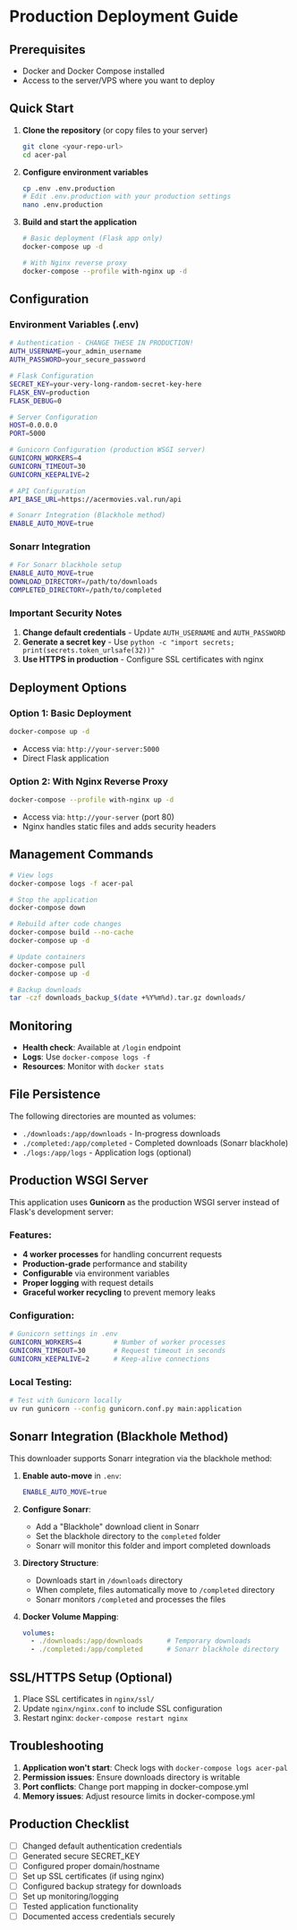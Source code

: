 # Production Deployment Guide

## Prerequisites
- Docker and Docker Compose installed
- Access to the server/VPS where you want to deploy

## Quick Start

1. **Clone the repository** (or copy files to your server)
   ```bash
   git clone <your-repo-url>
   cd acer-pal
   ```

2. **Configure environment variables**
   ```bash
   cp .env .env.production
   # Edit .env.production with your production settings
   nano .env.production
   ```

3. **Build and start the application**
   ```bash
   # Basic deployment (Flask app only)
   docker-compose up -d

   # With Nginx reverse proxy
   docker-compose --profile with-nginx up -d
   ```

## Configuration

### Environment Variables (.env)
```bash
# Authentication - CHANGE THESE IN PRODUCTION!
AUTH_USERNAME=your_admin_username
AUTH_PASSWORD=your_secure_password

# Flask Configuration
SECRET_KEY=your-very-long-random-secret-key-here
FLASK_ENV=production
FLASK_DEBUG=0

# Server Configuration
HOST=0.0.0.0
PORT=5000

# Gunicorn Configuration (production WSGI server)
GUNICORN_WORKERS=4
GUNICORN_TIMEOUT=30
GUNICORN_KEEPALIVE=2

# API Configuration
API_BASE_URL=https://acermovies.val.run/api

# Sonarr Integration (Blackhole method)
ENABLE_AUTO_MOVE=true
```

### Sonarr Integration
```bash
# For Sonarr blackhole setup
ENABLE_AUTO_MOVE=true
DOWNLOAD_DIRECTORY=/path/to/downloads
COMPLETED_DIRECTORY=/path/to/completed
```

### Important Security Notes
1. **Change default credentials** - Update `AUTH_USERNAME` and `AUTH_PASSWORD`
2. **Generate a secret key** - Use `python -c "import secrets; print(secrets.token_urlsafe(32))"`
3. **Use HTTPS in production** - Configure SSL certificates with nginx

## Deployment Options

### Option 1: Basic Deployment
```bash
docker-compose up -d
```
- Access via: `http://your-server:5000`
- Direct Flask application

### Option 2: With Nginx Reverse Proxy
```bash
docker-compose --profile with-nginx up -d
```
- Access via: `http://your-server` (port 80)
- Nginx handles static files and adds security headers

## Management Commands

```bash
# View logs
docker-compose logs -f acer-pal

# Stop the application
docker-compose down

# Rebuild after code changes
docker-compose build --no-cache
docker-compose up -d

# Update containers
docker-compose pull
docker-compose up -d

# Backup downloads
tar -czf downloads_backup_$(date +%Y%m%d).tar.gz downloads/
```

## Monitoring

- **Health check**: Available at `/login` endpoint
- **Logs**: Use `docker-compose logs -f`
- **Resources**: Monitor with `docker stats`

## File Persistence

The following directories are mounted as volumes:
- `./downloads:/app/downloads` - In-progress downloads
- `./completed:/app/completed` - Completed downloads (Sonarr blackhole)
- `./logs:/app/logs` - Application logs (optional)

## Production WSGI Server

This application uses **Gunicorn** as the production WSGI server instead of Flask's development server:

### Features:
- **4 worker processes** for handling concurrent requests
- **Production-grade** performance and stability
- **Configurable** via environment variables
- **Proper logging** with request details
- **Graceful worker recycling** to prevent memory leaks

### Configuration:
```bash
# Gunicorn settings in .env
GUNICORN_WORKERS=4        # Number of worker processes
GUNICORN_TIMEOUT=30       # Request timeout in seconds
GUNICORN_KEEPALIVE=2      # Keep-alive connections
```

### Local Testing:
```bash
# Test with Gunicorn locally
uv run gunicorn --config gunicorn.conf.py main:application
```

## Sonarr Integration (Blackhole Method)

This downloader supports Sonarr integration via the blackhole method:

1. **Enable auto-move** in `.env`:
   ```bash
   ENABLE_AUTO_MOVE=true
   ```

2. **Configure Sonarr**:
   - Add a "Blackhole" download client in Sonarr
   - Set the blackhole directory to the `completed` folder
   - Sonarr will monitor this folder and import completed downloads

3. **Directory Structure**:
   - Downloads start in `/downloads` directory
   - When complete, files automatically move to `/completed` directory
   - Sonarr monitors `/completed` and processes the files

4. **Docker Volume Mapping**:
   ```yaml
   volumes:
     - ./downloads:/app/downloads      # Temporary downloads
     - ./completed:/app/completed      # Sonarr blackhole directory
   ```

## SSL/HTTPS Setup (Optional)

1. Place SSL certificates in `nginx/ssl/`
2. Update `nginx/nginx.conf` to include SSL configuration
3. Restart nginx: `docker-compose restart nginx`

## Troubleshooting

1. **Application won't start**: Check logs with `docker-compose logs acer-pal`
2. **Permission issues**: Ensure downloads directory is writable
3. **Port conflicts**: Change port mapping in docker-compose.yml
4. **Memory issues**: Adjust resource limits in docker-compose.yml

## Production Checklist

- [ ] Changed default authentication credentials
- [ ] Generated secure SECRET_KEY
- [ ] Configured proper domain/hostname
- [ ] Set up SSL certificates (if using nginx)
- [ ] Configured backup strategy for downloads
- [ ] Set up monitoring/logging
- [ ] Tested application functionality
- [ ] Documented access credentials securely